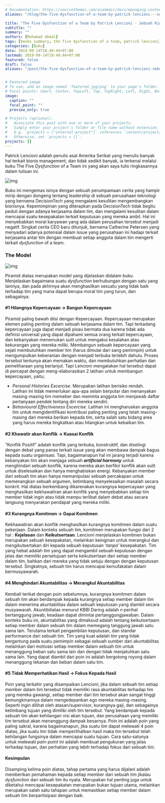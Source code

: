 ```yaml
---
# Documentation: https://sourcethemes.com/academic/docs/managing-content/
aliases: "/blog/the-five-dysfunction-of-a-team-by-patrick-lencioni---sebuah-ringkasan-buku"

title: "The Five Dysfunction of a Team by Patrick Lencioni - Sebuah Ringkasan Buku"
subtitle: ""
summary: ""
authors: [Muhamad Akmal]
tags: [books summary, the five dysfunction of a team, patrick lencioni]
categories: [Buku]
date: 2019-09-14T18:49:44+07:00
lastmod: 2019-09-14T19:49:44+07:00
featured: false
draft: false
aliases: "/post/the-five-dysfunction-of-a-team-by-patrick-lencioni-sebuah-ringkasan-buku"


# Featured image
# To use, add an image named `featured.jpg/png` to your page's folder.
# Focal points: Smart, Center, TopLeft, Top, TopRight, Left, Right, BottomLeft, Bottom, BottomRight.
image:
  caption: ""
  focal_point: ""
  preview_only: true

# Projects (optional).
#   Associate this post with one or more of your projects.
#   Simply enter your project's folder or file name without extension.
#   E.g. `projects = ["internal-project"]` references `content/project/deep-learning/index.md`.
#   Otherwise, set `projects = []`.
projects: []
---
```


Patrick Lencioni adalah penulis asal Amerika Serikat yang menulis banyak hal terkait bisnis management, dan tidak sedikit banyak, ia terkenal melalui buku The Five *Dysfunction* of a Team ini yang akan saya tulis ringkasannya dalam tulisan ini.

![img](https://i.postimg.cc/fLTnZnrX/5-dysfunction-of-a-team-books.png)

Buku ini mengemas isinya dengan sebuah perumpamaan cerita yang hampir mirip dengan dongeng tentang leadership di sebuah perusahaan teknologi yang bernama DecisionTech yang mengalami kesulitan mengembangkan bisnisnya. Kepemimpinan yang diterapkan pada DecisionTech tidak begitu peduli dengan adanya kerjasama dalam tim, dan mengalami kesulitan dalam mencapai suatu kesepakatan terkait keputusan yang mereka ambil. Hal ini menyebabkan moral karyawan yang ada dalam perusahan tersebut menjadi negatif. Singkat cerita CEO baru ditunjuk, bernama Catherine Petersen yang menyadari adanya potensial dalam issue yang perusahaan ini hadapi terkait kerjasama antar tim dengan membuat setiap anggota dalam tim mengerti terkait *dysfunction* of a team.

### The Model

![img](https://i.postimg.cc/vTcJg7MZ/image.png)

Piramid diatas merupakan model yang dijelaskan didalam buku. Menjelaskan bagaimana suatu *dysfunction* berhubungan dengan satu yang lainnya, dan pada akhirnya akan menghasilkan sesuatu yang tidak baik terhadap tim yang mana dapat berupa moral tim yang turun, dan sebagainya.

#### **#1 Hilangnya Kepercayaan → Bangun Kepercayaan**

Piramid paling bawah diisi dengan Kepercayaan. Kepercayaan merupakan elemen paling penting dalam sebuah kerjasama dalam tim. Tapi terkadang kepercayaan juga dapat menjadi pisau bermata dua karena tidak ada definisi universal yang dapat dipahami semua orang terkait kepercayaan, dan kebanyakan menemukan sulit untuk mengakui kesalahan atau kekurangan yang mereka miliki.
Membangun sebuah kepercayaan yang sejati membutuhkan member tim (harus dimulai dari sang pemimpin) untuk mengumpulkan keberanian dengan menjadi terbuka terlebih dahulu. Proses tersebut tentunya akan memakan waktu, dan membutuhkan perhatian dan pemeliharaan yang berlanjut. Tapi Lencioni mengatakan hal tersebut dapat di percepat dengan meng-elaborasikan 2 latihan untuk membangun kepercayaan, yaitu;

* *Personal Histories Excercise*. Merupakan latihan berisiko rendah. Latihan ini tidak memerlukan apa-apa selain berputar dan menanyakan masing-masing tim memeber dan meminta anggota tim menjawab daftar pertanyaan pendek tentang diri mereka sendiri.
* *Behavioural Effectiveness Excercise*. Latihan ini mengharuskan anggota tim untuk mengidentifikasi kontribusi paling penting yang telah masing-masing dari mereka berikan kepada tim, serta salah satu bidang area yang harus mereka tingkatkan atau hilangkan untuk kebaikan tim.

#### #2 Khawatir akan Konflik → Kuasai Konflik

“Konflik Positif” adalah konflik yang terbuka, konstruktif, dan diselingi dengan debat yang panas terkait issue yang akan membawa dampak bagus kepada suatu organisasi. Tapi, bagaimanapun hal ini jarang terjadi karena kebanyakan tim akan menjaga sebuah ***artificial harmony*** untuk menghindari sebuah konflik, karena mereka akan berfikir konflik akan sulit untuk diselesaikan dan hanya menghabiskan energi. Kebanyakan member dari sebuah tim akan hanya memanipulasi sebuah percakapan untuk memenangkan sebuah argumen, ketimbang menyelesaikan masalah secara konkrit. 
Hal diatas berkembang dikarenakan kurangnya kepercayaan  yang menghasilkan kekhawatiran akan konflik yang menyebabkan setiap tim member tidak ingin atau tidak mampu terlibat dalam debat atau secara langsung menyarakan pendapat yang mereka miliki.

#### #3 Kurangnya Komitmen → Gapai Komitmen

Kekhawatiran akan konflik menghasilkan kurangnya komitmen dalam suatu pekerjaan.  Dalam konteks sebuah tim, komitmen merupakan fungsi dari 2 hal : **Kejelasan** dan **Keikutsertaan**. Lencioni menjelaskan komitmen bukan merupakan sebuah kesepakatan, melainkan keinginan untuk merangkul dan mengikutsertakan diri kepada sebuah keputusan *‘tanpa’* kesepakatan. Tim yang hebat adalah tim yang dapat mengambil sebuah keputusan dengan jelas dan memiliki persetujuan serta keikutsertaan dari setiap member dalam tim, bahkan dari mereka yang tidak setuju dengan dengan keputusan tersebut. Singkatnya, sebuah tim harus mencapai kemufakatan dalam bermusyawarah.

#### #4 Menghindari Akuntabilitas → Merangkul Akuntabilitas

Kembali terikat dengan poin sebelumnya, kurangnya komitmen dalam sebuah tim akan berdampak kepada kurangnya setiap member dalam tim dalam menerima akuntabilitas dalam sebuah keputusan yang diambil secara musyawarah. 
Akuntibiliatas menurut KBBI Daring adalah *n* perihal bertanggung jawab; keadaan dapat dimintai pertanggungjawaban. Dalam konteks buku ini, akuntabilitas yang dimaksud adalah tentang keikutsertaam setiap member dalam sebuah tim dalam memegang tanggung jawab satu sama lain. Terutama terkait pengambilan keputusan, dan standar performance dari sebuah tim. Tim yang kuat adalah tim yang tidak bergantung pada suatu pemimpin sebagai sebuah sumber dari akuntabilitas melainkan dari motivasi setiap member dalam sebuah tim untuk menanggung beban satu sama lain dan dengan tidak menjatuhkan satu sama lain. Yang dapat diambil dari poin ini adalah bergotong royong dalam menanggung tekanan dan beban dalam satu tim.

#### #5 Tidak Memperhatikan Hasil →  Fokus Kepada Hasil

Poin yang terkahir yang disampaikan Lencioni, jika dalam sebuah tim setiap member dalam tim tersebut tidak memiliki rasa akuntabilitas terhadap tim yang mereka gawangi, setiap member dari tim tersebut akan sangat tinggi kemungkinannya dalam mengedepankan ego mereka masing-masing. Seperti ingin dilihat oleh atasan/supervisor, kurangnya gaji, dan sebagainya ketimbang tujuan yang dimiliki oleh tim tersebut. Yang berdampak kepada sebuah tim akan kehilangan visi akan tujuan, dan perusahaan yang memiliki tim tersebut akan menanggung dampak besarnya. Poin ini adalah poin yang paling sakral, karena bagaimanapun, jika suatu tim dapat melewati 4 poin diatas, jika suatu tim tidak memperlihatkan hasil maka tim tersebut telah kehilangan fungsinya dalam mencapai suatu tujuan. Cara satu-satunya untuk melewati *pain-point* ini adalah membuat pengukuran yang jelas terhadap tujuan, dan perhatian yang lebih terhadap fokus dari sebuah tim.

#### Kesimpulan

Disamping kelima poin diatas, tahap pertama yang harus dijalani adalah memberikan pemahaman kepada setiap member dari sebuah tim jikalau *dysfunction* dari sebuah tim itu nyata. Merupakan hal penting juga untuk diketahui mencapai kesepakatan merupakan bukan tujuan utama, melainkan merupakan salah satu tahapan untuk memastikan setiap member dalam sebuah tim berpartisipasi dengan baik.

